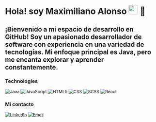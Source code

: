 <h1>Hola! soy Maximiliano Alonso <img src="https://raw.githubusercontent.com/iampavangandhi/iampavangandhi/master/gifs/Hi.gif" width="30px"> 🚀</h1>
<h2>¡Bienvenido a mi espacio de desarrollo en GitHub! Soy un apasionado desarrollador de software con experiencia en una variedad de tecnologías. Mi enfoque principal es Java, pero me encanta explorar y aprender constantemente. </h2>

###
  
### Technologies
  ![Java](https://img.shields.io/badge/-Java-333333?style=flat&logo=java)
  ![JavaScript](https://img.shields.io/badge/-JavaScript-333333?style=flat&logo=javascript)
  ![HTML5](https://img.shields.io/badge/-HTML5-333333?style=flat&logo=HTML5)
  ![CSS](https://img.shields.io/badge/-CSS-333333?style=flat&logo=CSS3&logoColor=1572B6)
  ![SCSS](https://img.shields.io/badge/-SCSS-333333?style=flat&logo=SASS&logoColor=CE6B9E)
  ![React](https://img.shields.io/badge/-React-333333?style=flat&logo=react)

### Mi contacto
[![LinkedIn](https://img.shields.io/badge/LinkedIn-MaximilianoAlonso-blue?style=social&logo=linkedin)](https://www.linkedin.com/in/maximiliano-adrian-alonso/)
<a href="mailto:maximiliano.alonso67@gmail.com">[![Email](https://img.shields.io/badge/Email-maximiliano.alonso67%40gmail.com-blue?style=social&logo=gmail)](mailto:maximiliano.alonso67@gmail.com)</a>

<!--![GitHub Activity](https://github-readme-stats.vercel.app/api?username=mauro069&show_icons=true)

<p align="left"> <img src="https://komarev.com/ghpvc/?username=mauro069&label=Profile%20views&color=0e75b6&style=flat" alt="mauro069" /> </p>
<!--
**maxialoalo/maxialoalo** is a ✨ _special_ ✨ repository because its `README.md` (this file) appears on your GitHub profile.

Here are some ideas to get you started:

- 🔭 I’m currently working on ...
- 🌱 I’m currently learning ...
- 👯 I’m looking to collaborate on ...
- 🤔 I’m looking for help with ...
- 💬 Ask me about ...
- 📫 How to reach me: ...
- 😄 Pronouns: ...
- ⚡ Fun fact: ...
-->
